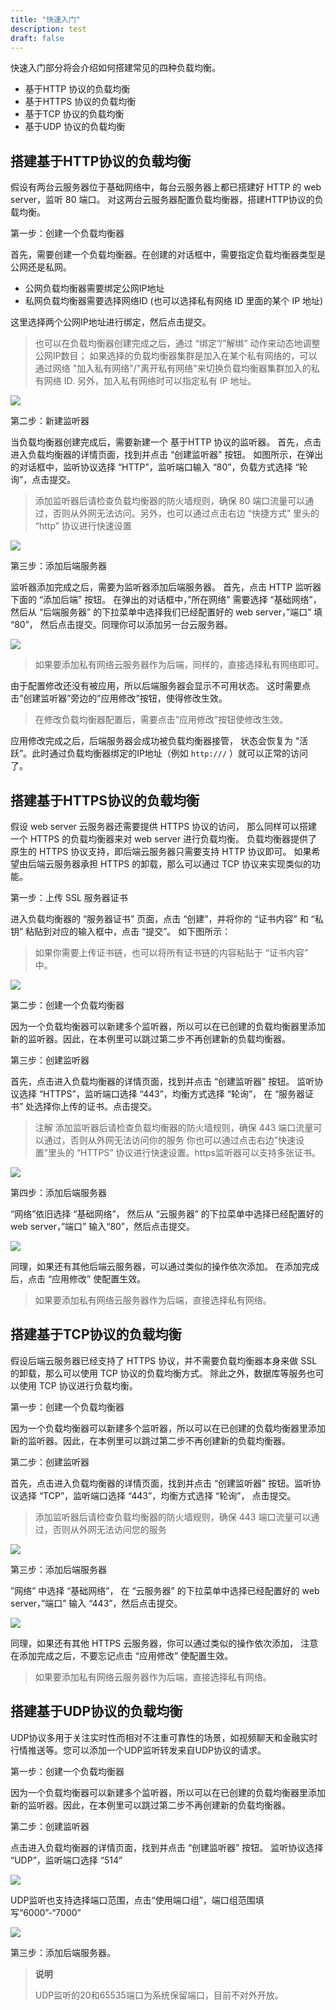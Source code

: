```yaml
---
title: "快速入门"
description: test
draft: false
---
```


快速入门部分将会介绍如何搭建常见的四种负载均衡。

* 基于HTTP 协议的负载均衡
* 基于HTTPS 协议的负载均衡
* 基于TCP 协议的负载均衡
* 基于UDP 协议的负载均衡





## 搭建基于HTTP协议的负载均衡

假设有两台云服务器位于基础网络中，每台云服务器上都已搭建好 HTTP 的 web server，监听 80 端口。 对这两台云服务器配置负载均衡器，搭建HTTP协议的负载均衡。

第一步：创建一个负载均衡器

首先，需要创建一个负载均衡器。在创建的对话框中，需要指定负载均衡器类型是公网还是私网。

*   公网负载均衡器需要绑定公网IP地址
*   私网负载均衡器需要选择网络ID (也可以选择私有网络 ID 里面的某个 IP 地址)

这里选择两个公网IP地址进行绑定，然后点击提交。

> 也可以在负载均衡器创建完成之后，通过 “绑定”/”解绑” 动作来动态地调整公网IP数目；
> 如果选择的负载均衡器集群是加入在某个私有网络的，可以通过网络 "加入私有网络"/"离开私有网络"来切换负载均衡器集群加入的私有网络 ID. 另外，加入私有网络时可以指定私有 IP 地址。

![](../../manual/_images/create_lb.png)

第二步：新建监听器

当负载均衡器创建完成后，需要新建一个 基于HTTP 协议的监听器。 首先，点击进入负载均衡器的详情页面，找到并点击 “创建监听器” 按钮。 如图所示，在弹出的对话框中，监听协议选择 “HTTP”，监听端口输入 “80”，负载方式选择 “轮询”，点击提交。

>添加监听器后请检查负载均衡器的防火墙规则，确保 80 端口流量可以通过，否则从外网无法访问。另外，也可以通过点击右边 “快捷方式” 里头的 “http” 协议进行快速设置

![](../../manual/_images/create_http_listener.png)

第三步：添加后端服务器

监听器添加完成之后，需要为监听器添加后端服务器。 首先，点击 HTTP 监听器下面的 “添加后端” 按钮。 在弹出的对话框中，”所在网络” 需要选择 “基础网络”， 然后从 “后端服务器” 的下拉菜单中选择我们已经配置好的 web server，”端口” 填 “80”， 然后点击提交。同理你可以添加另一台云服务器。

![](../../manual/_images/add_http_backend.png)

> 如果要添加私有网络云服务器作为后端，同样的，直接选择私有网络即可。

由于配置修改还没有被应用，所以后端服务器会显示不可用状态。 这时需要点击”创建监听器”旁边的”应用修改”按钮，使得修改生效。



> 在修改负载均衡器配置后，需要点击”应用修改”按钮使修改生效。



应用修改完成之后，后端服务器会成功被负载均衡器接管， 状态会恢复为 “活跃”。此时通过负载均衡器绑定的IP地址（例如 `http:///` ）就可以正常的访问了。

## 搭建基于HTTPS协议的负载均衡

假设 web server 云服务器还需要提供 HTTPS 协议的访问， 那么同样可以搭建一个 HTTPS 的负载均衡器来对 web server 进行负载均衡。 负载均衡器提供了原生的 HTTPS 协议支持，即后端云服务器只需要支持 HTTP 协议即可。 如果希望由后端云服务器承担 HTTPS 的卸载，那么可以通过 TCP 协议来实现类似的功能。

第一步：上传 SSL 服务器证书

进入负载均衡器的 “服务器证书” 页面，点击 “创建”，并将你的 “证书内容” 和 “私钥” 粘贴到对应的输入框中，点击 “提交”。 如下图所示：

>如果你需要上传证书链，也可以将所有证书链的内容粘贴于 “证书内容” 中。



![](../../manual/_images/create_lb_server_cert.png)

第二步：创建一个负载均衡器

因为一个负载均衡器可以新建多个监听器，所以可以在已创建的负载均衡器里添加新的监听器。因此，在本例里可以跳过第二步不再创建新的负载均衡器。

第三步：创建监听器

首先，点击进入负载均衡器的详情页面，找到并点击 “创建监听器” 按钮。 监听协议选择 “HTTPS”，监听端口选择 “443”，均衡方式选择 “轮询”， 在 “服务器证书” 处选择你上传的证书。点击提交。



>注解
>添加监听器后请检查负载均衡器的防火墙规则，确保 443 端口流量可以通过，否则从外网无法访问你的服务 你也可以通过点击右边”快速设置”里头的 “HTTPS” 协议进行快速设置。https监听器可以支持多张证书。



![](../../manual/_images/create_https_listener.png)

第四步：添加后端服务器

“网络”依旧选择 “基础网络”， 然后从 “云服务器” 的下拉菜单中选择已经配置好的 web server，”端口” 输入“80”，然后点击提交。

![](../../manual/_images/add_http_backend.png)

同理，如果还有其他后端云服务器，可以通过类似的操作依次添加。 在添加完成后，点击 “应用修改” 使配置生效。

> 如果要添加私有网络云服务器作为后端，直接选择私有网络。


## 搭建基于TCP协议的负载均衡

假设后端云服务器已经支持了 HTTPS 协议，并不需要负载均衡器本身来做 SSL 的卸载，那么可以使用 TCP 协议的负载均衡方式。 除此之外，数据库等服务也可以使用 TCP 协议进行负载均衡。

第一步：创建一个负载均衡器

因为一个负载均衡器可以新建多个监听器，所以可以在已创建的负载均衡器里添加新的监听器。因此，在本例里可以跳过第二步不再创建新的负载均衡器。

第二步：创建监听器

首先，点击进入负载均衡器的详情页面，找到并点击 “创建监听器” 按钮。监听协议选择 “TCP”，监听端口选择 “443”，均衡方式选择 “轮询”， 点击提交。


>添加监听器后请检查负载均衡器的防火墙规则，确保 443 端口流量可以通过，否则从外网无法访问您的服务


![](../../manual/_images/create_tcp_listener.png)

第三步：添加后端服务器


”网络” 中选择 “基础网络”， 在 “云服务器” 的下拉菜单中选择已经配置好的 web server，”端口” 输入 “443”，然后点击提交。

![](../../manual/_images/add_https_backend.png)

同理，如果还有其他 HTTPS 云服务器，你可以通过类似的操作依次添加， 注意在添加完成之后，不要忘记点击 “应用修改” 使配置生效。

>如果要添加私有网络云服务器作为后端，直接选择私有网络。

## 搭建基于UDP协议的负载均衡

UDP协议多用于关注实时性而相对不注重可靠性的场景，如视频聊天和金融实时行情推送等。您可以添加一个UDP监听转发来自UDP协议的请求。

第一步：创建一个负载均衡器

因为一个负载均衡器可以新建多个监听器，所以可以在已创建的负载均衡器里添加新的监听器。因此，在本例里可以跳过第二步不再创建新的负载均衡器。

第二步：创建监听器

点击进入负载均衡器的详情页面，找到并点击 “创建监听器” 按钮。 监听协议选择 “UDP”，监听端口选择 “514”

![](../../manual/_images/create_udp_listener.png)

UDP监听也支持选择端口范围，点击“使用端口组”，端口组范围填写“6000”-“7000”

![](../../manual/_images/create_udp_listener_portgroup.png)

第三步：添加后端服务器。


>**说明**
>
>UDP监听的20和65535端口为系统保留端口，目前不对外开放。